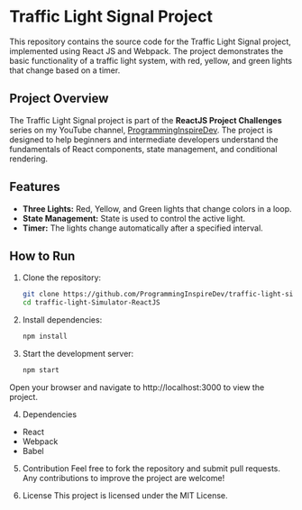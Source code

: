 # Traffic Light Signal Project

This repository contains the source code for the Traffic Light Signal project, implemented using React JS and Webpack. The project demonstrates the basic functionality of a traffic light system, with red, yellow, and green lights that change based on a timer.

## Project Overview

The Traffic Light Signal project is part of the **ReactJS Project Challenges** series on my YouTube channel, [ProgrammingInspireDev](https://www.youtube.com/@ProgrammingInspireDev). The project is designed to help beginners and intermediate developers understand the fundamentals of React components, state management, and conditional rendering.

## Features

- **Three Lights:** Red, Yellow, and Green lights that change colors in a loop.
- **State Management:** State is used to control the active light.
- **Timer:** The lights change automatically after a specified interval.

## How to Run

1. Clone the repository:
   ```bash
   git clone https://github.com/ProgrammingInspireDev/traffic-light-signal.git
   cd traffic-light-Simulator-ReactJS

2. Install dependencies:
   ```bash
   npm install

3. Start the development server:
   ```bash
   npm start
   
  Open your browser and navigate to http://localhost:3000 to view the project.

4. Dependencies
  - React
  - Webpack
  - Babel
    
5. Contribution
   Feel free to fork the repository and submit pull requests. Any contributions to improve the project are welcome!

6. License
   This project is licensed under the MIT License.
